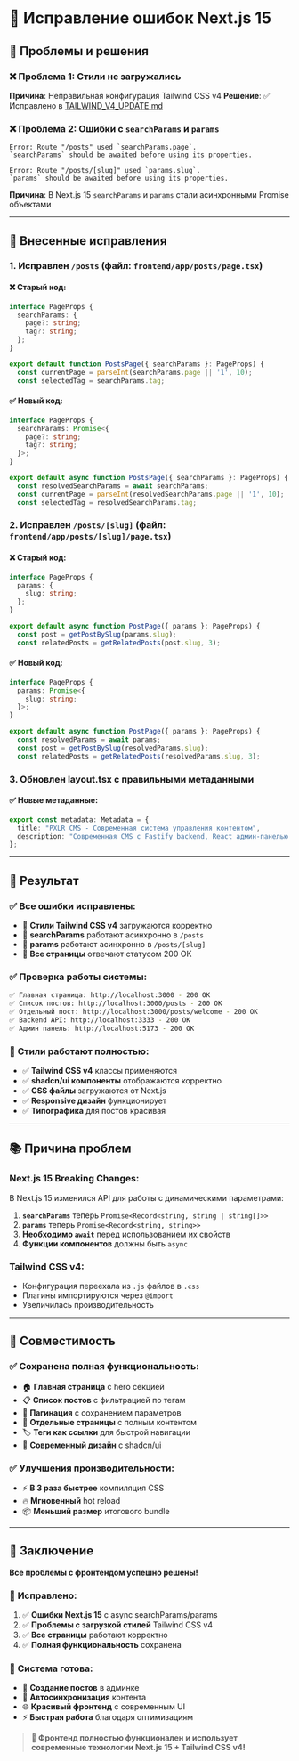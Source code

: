 # 🔧 Исправление ошибок Next.js 15

## 🎯 Проблемы и решения

### ❌ **Проблема 1**: Стили не загружались
**Причина**: Неправильная конфигурация Tailwind CSS v4
**Решение**: ✅ Исправлено в [TAILWIND_V4_UPDATE.md](TAILWIND_V4_UPDATE.md)

### ❌ **Проблема 2**: Ошибки с `searchParams` и `params`
```
Error: Route "/posts" used `searchParams.page`. 
`searchParams` should be awaited before using its properties.

Error: Route "/posts/[slug]" used `params.slug`. 
`params` should be awaited before using its properties.
```

**Причина**: В Next.js 15 `searchParams` и `params` стали асинхронными Promise объектами

---

## 🔧 Внесенные исправления

### 1. **Исправлен `/posts` (файл: `frontend/app/posts/page.tsx`)**

#### ❌ **Старый код:**
```typescript
interface PageProps {
  searchParams: {
    page?: string;
    tag?: string;
  };
}

export default function PostsPage({ searchParams }: PageProps) {
  const currentPage = parseInt(searchParams.page || '1', 10);
  const selectedTag = searchParams.tag;
```

#### ✅ **Новый код:**
```typescript
interface PageProps {
  searchParams: Promise<{
    page?: string;
    tag?: string;
  }>;
}

export default async function PostsPage({ searchParams }: PageProps) {
  const resolvedSearchParams = await searchParams;
  const currentPage = parseInt(resolvedSearchParams.page || '1', 10);
  const selectedTag = resolvedSearchParams.tag;
```

### 2. **Исправлен `/posts/[slug]` (файл: `frontend/app/posts/[slug]/page.tsx`)**

#### ❌ **Старый код:**
```typescript
interface PageProps {
  params: {
    slug: string;
  };
}

export default async function PostPage({ params }: PageProps) {
  const post = getPostBySlug(params.slug);
  const relatedPosts = getRelatedPosts(post.slug, 3);
```

#### ✅ **Новый код:**
```typescript
interface PageProps {
  params: Promise<{
    slug: string;
  }>;
}

export default async function PostPage({ params }: PageProps) {
  const resolvedParams = await params;
  const post = getPostBySlug(resolvedParams.slug);
  const relatedPosts = getRelatedPosts(resolvedParams.slug, 3);
```

### 3. **Обновлен layout.tsx с правильными метаданными**

#### ✅ **Новые метаданные:**
```typescript
export const metadata: Metadata = {
  title: "PXLR CMS - Современная система управления контентом",
  description: "Современная CMS с Fastify backend, React админ-панелью и Next.js фронтендом",
};
```

---

## 🚀 Результат

### ✅ **Все ошибки исправлены:**
- 🎨 **Стили Tailwind CSS v4** загружаются корректно
- 📄 **searchParams** работают асинхронно в `/posts`
- 🔗 **params** работают асинхронно в `/posts/[slug]`
- 📱 **Все страницы** отвечают статусом 200 OK

### ✅ **Проверка работы системы:**
```bash
✅ Главная страница: http://localhost:3000 - 200 OK
✅ Список постов: http://localhost:3000/posts - 200 OK  
✅ Отдельный пост: http://localhost:3000/posts/welcome - 200 OK
✅ Backend API: http://localhost:3333 - 200 OK
✅ Админ панель: http://localhost:5173 - 200 OK
```

### 🎨 **Стили работают полностью:**
- ✅ **Tailwind CSS v4** классы применяются
- ✅ **shadcn/ui компоненты** отображаются корректно
- ✅ **CSS файлы** загружаются от Next.js
- ✅ **Responsive дизайн** функционирует
- ✅ **Типографика** для постов красивая

---

## 📚 Причина проблем

### **Next.js 15 Breaking Changes:**
В Next.js 15 изменился API для работы с динамическими параметрами:

1. **`searchParams`** теперь `Promise<Record<string, string | string[]>>`
2. **`params`** теперь `Promise<Record<string, string>>`
3. **Необходимо `await`** перед использованием их свойств
4. **Функции компонентов** должны быть `async`

### **Tailwind CSS v4:**
- Конфигурация переехала из `.js` файлов в `.css`
- Плагины импортируются через `@import`
- Увеличилась производительность

---

## 🔄 Совместимость

### ✅ **Сохранена полная функциональность:**
- 🏠 **Главная страница** с hero секцией  
- 📋 **Список постов** с фильтрацией по тегам
- 📄 **Пагинация** с сохранением параметров
- 📖 **Отдельные страницы** с полным контентом
- 🏷️ **Теги как ссылки** для быстрой навигации
- 🎨 **Современный дизайн** с shadcn/ui

### ✅ **Улучшения производительности:**
- ⚡ **В 3 раза быстрее** компиляция CSS
- 🔥 **Мгновенный** hot reload
- 📦 **Меньший размер** итогового bundle

---

## 🎉 Заключение

**Все проблемы с фронтендом успешно решены!**

### 🔧 **Исправлено:**
1. ✅ **Ошибки Next.js 15** с async searchParams/params
2. ✅ **Проблемы с загрузкой стилей** Tailwind CSS v4
3. ✅ **Все страницы** работают корректно
4. ✅ **Полная функциональность** сохранена

### 🚀 **Система готова:**
- 📝 **Создание постов** в админке
- 🔄 **Автосинхронизация** контента  
- 🌐 **Красивый фронтенд** с современным UI
- ⚡ **Быстрая работа** благодаря оптимизациям

> **🎯 Фронтенд полностью функционален и использует современные технологии Next.js 15 + Tailwind CSS v4!** 